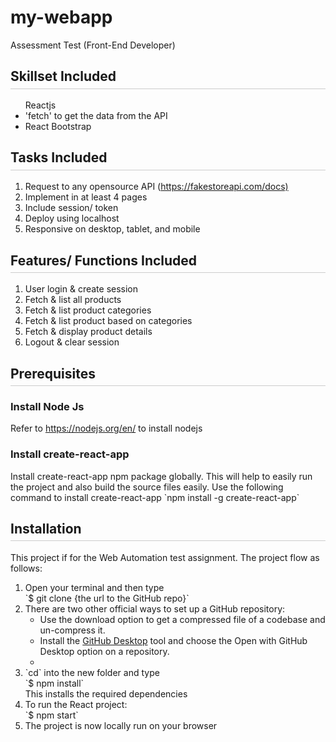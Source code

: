 # my-webapp
 Assessment Test (Front-End Developer)

 <h2 style="padding-bottom: 0.3em;border-bottom: 1px solid #ccc; ">Skillset Included</h2>
 <ul>
 </li>Reactjs</li>
 <li>'fetch' to get the data from the API</li>
 <li>React Bootstrap</li>
 </ul>

 <h2 style="padding-bottom: 0.3em;border-bottom: 1px solid #ccc; ">Tasks Included</h2>
 <ol>
   <li>Request to any opensource API (<a href="https://fakestoreapi.com/docs" target="_blank">https://fakestoreapi.com/docs)</a> </li>
   <li>Implement in at least 4 pages </li>
   <li>Include session/ token</li>
   <li>Deploy using localhost</li>
   <li>Responsive on desktop, tablet, and mobile</li>
 </ol>

 <h2 style="padding-bottom: 0.3em;border-bottom: 1px solid #ccc; ">Features/ Functions Included</h2>
 <ol>
   <li>User login & create session</li>
   <li>Fetch & list all products</li>
   <li>Fetch & list product categories</li>
   <li>Fetch & list product based on categories</li>
   <li>Fetch & display product details</li>
   <li>Logout & clear session</li>
 </ol>

 <h2 style="padding-bottom: 0.3em;border-bottom: 1px solid #ccc; ">Prerequisites</h2>
 <h3>Install Node Js</h3>
 <p>Refer to <a href="https://nodejs.org/en/" target="_blank">https://nodejs.org/en/</a> to install nodejs</p>

<h3>Install create-react-app</h3>
Install create-react-app npm package globally. This will help to easily run the project and also build the source files easily. Use the following command to install create-react-app
`npm install -g create-react-app`

<h2 style="padding-bottom: 0.3em;border-bottom: 1px solid #ccc; ">Installation</h2>
 This project if for the Web Automation test assignment. The project flow as follows:
 <ol>
   <li>Open your terminal and then type <br>
   `$ git clone {the url to the GitHub repo}` <br>
   </li>
   <li>There are two other official ways to set up a GitHub repository:
      <ul>
          <li>Use the download option to get a compressed file of a codebase and un-compress it.</li>
          <li>Install the <a href="https://desktop.github.com/" target="_blank">GitHub Desktop</a> tool and choose the Open with GitHub Desktop option on a repository.</li>
          <li></li>
      </ul>
   </li>
   <li>`cd` into the new folder and type<br>
  `$ npm install`
  <br>This installs the required dependencies
   </li>
   <li>To run the React project: <br>
   `$ npm start`
   </li>
   <li>The project is now locally run on your browser</li>
 </ol>
